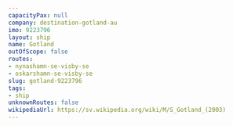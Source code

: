 ```yaml
---
capacityPax: null
company: destination-gotland-au
imo: 9223796
layout: ship
name: Gotland
outOfScope: false
routes:
- nynashamn-se-visby-se
- oskarshamn-se-visby-se
slug: gotland-9223796
tags:
- ship
unknownRoutes: false
wikipediaUrl: https://sv.wikipedia.org/wiki/M/S_Gotland_(2003)
---
```

